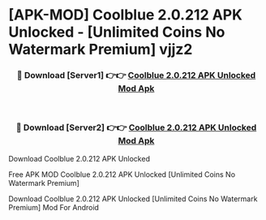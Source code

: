 # [APK-MOD] Coolblue 2.0.212 APK Unlocked - [Unlimited Coins No Watermark Premium] vjjz2



<div align="center">
<h3>🔴 Download [Server1] 👉👉 <a href="https://momento.my/?title=Coolblue_2.0.212_APK_Unlocked">Coolblue 2.0.212 APK Unlocked Mod Apk</a></h3><br>

<h3>🔴 Download [Server2] 👉👉 <a href="https://momento.my/?title=Coolblue_2.0.212_APK_Unlocked">Coolblue 2.0.212 APK Unlocked Mod Apk</a></h3>
</div>



Download Coolblue 2.0.212 APK Unlocked 

Free APK MOD Coolblue 2.0.212 APK Unlocked [Unlimited Coins No Watermark Premium]

Download Coolblue 2.0.212 APK Unlocked [Unlimited Coins No Watermark Premium] Mod For Android
